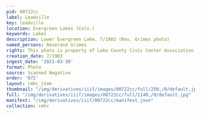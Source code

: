 ```yaml
---
pid: 00722cc
label: Leadville
key: leadville
location: Evergreen Lakes (Colo.)
keywords: Lakes
description: Lower Evergreen Lake, 7/1903 (Rev. Grimes photo)
named_persons: Reverand Grimes
rights: This photo is property of Lake County Civic Center Association.
creation_date: 7/1903
ingest_date: '2021-03-30'
format: Photo
source: Scanned Negative
order: '672'
layout: cmhc_item
thumbnail: "/img/derivatives/iiif/images/00722cc/full/250,/0/default.jpg"
full: "/img/derivatives/iiif/images/00722cc/full/1140,/0/default.jpg"
manifest: "/img/derivatives/iiif/00722cc/manifest.json"
collection: cmhc
---
```

